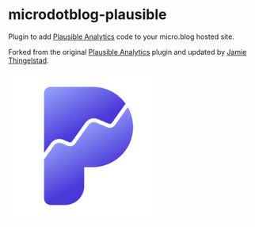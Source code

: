 # microdotblog-plausible

Plugin to add [Plausible Analytics](https://plausible.io/) code to your micro.blog hosted site. 

Forked from the original [Plausible Analytics](https://github.com/LukasRos/plugin-plausible) plugin and updated by [Jamie Thingelstad](https://www.thingelstad.com).

![Plausible Icon](icon.png)

